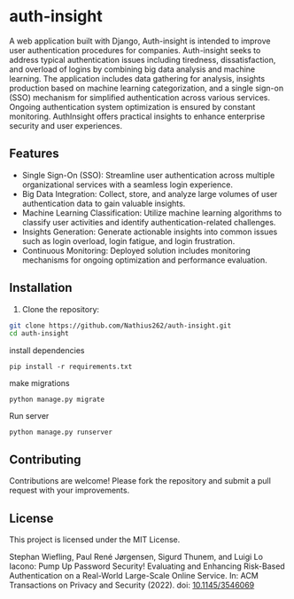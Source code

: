 # auth-insight
A web application built with Django, Auth-insight is intended to improve user authentication procedures for companies. Auth-insight seeks to address typical authentication issues including tiredness, dissatisfaction, and overload of logins by combining big data analysis and machine learning. The application includes data gathering for analysis, insights production based on machine learning categorization, and a single sign-on (SSO) mechanism for simplified authentication across various services. Ongoing authentication system optimization is ensured by constant monitoring. AuthInsight offers practical insights to enhance enterprise security and user experiences.

## Features

- Single Sign-On (SSO): Streamline user authentication across multiple organizational services with a seamless login experience.
- Big Data Integration: Collect, store, and analyze large volumes of user authentication data to gain valuable insights.
- Machine Learning Classification: Utilize machine learning algorithms to classify user activities and identify authentication-related challenges.
- Insights Generation: Generate actionable insights into common issues such as login overload, login fatigue, and login frustration.
- Continuous Monitoring: Deployed solution includes monitoring mechanisms for ongoing optimization and performance evaluation.

## Installation

1. Clone the repository:

```bash
git clone https://github.com/Nathius262/auth-insight.git
cd auth-insight
```

install dependencies
```
pip install -r requirements.txt
```

make migrations
```
python manage.py migrate
```

Run server
```
python manage.py runserver
```

## Contributing
Contributions are welcome! Please fork the repository and submit a pull request with your improvements.

## License
This project is licensed under the MIT License.


Stephan Wiefling, Paul René Jørgensen, Sigurd Thunem, and Luigi Lo
Iacono: Pump Up Password Security! Evaluating and Enhancing Risk-Based
Authentication on a Real-World Large-Scale Online Service. In: ACM
Transactions on Privacy and Security (2022). doi: [10.1145/3546069](https://doi.org/10.1145/3546069)



[Pump Up Password Security! Evaluating and Enhancing Risk-Based Authentication on a Real-World Large-Scale Online Service]: https://doi.org/10.1145/3546069
[Risk-Based Authentication (RBA)]: https://riskbasedauthentication.org
[Freeman et al. (2016)]: https://doi.org/10.14722/ndss.2016.23240
[Creative Commons Attribution 4.0 International (CC BY 4.0)]: https://creativecommons.org/licenses/by/4.0/